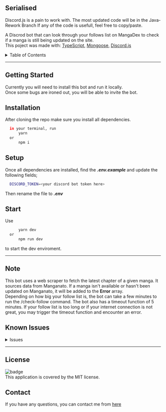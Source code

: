 ## Serialised

Discord.js is a pain to work with. The most updated code will be in the Java-Rework Branch
If any of the code is usefull, feel free to copy/paste.

A Discrod bot that can look through your follows list on MangaDex to check if a manga is still being updated on the site.</br>
This poject was made with: [TypeScript](https://www.typescriptlang.org/), [Mongoose](https://mongoosejs.com/), [Discord.js](https://discord.js.org/)

<details>
<summary>Table of Contents</summary>
<ul> 
    <li><a href='#getting-started'>Getting Started</a></li>
    <li><a href="#installation">Installation</a></li>
    <li><a href="#setup">Setup</a></li>
    <li><a href="#start">Start</a></li>
    <li><a href="#note">Note</a></li>
    <li><a href='#known-issues'>Known Issues</a></li>
    <li><a href="#license">License</a></li>
    <li><a href="#contact">Contact</a></li> 
</details>

_______

## Getting Started
Currently you will need to install this bot and run it locally.
</br>Once some bugs are ironed out, you will be able to invite the bot.

## Installation

After cloning the repo make sure you install all dependencies.
  ```sh
    in your terminal, run
        yarn
    or
        npm i
  ```

## Setup

Once all dependencies are installed, find the ***.env.example*** and update the following fields;

  ```sh
    DISCORD_TOKEN=<your discord bot token here>
  ```

Then rename the file to ***.env***

## Start

Use
  ```sh
        yarn dev
    or
        npm run dev
  ```
to start the dev enviroment.

_______

## Note

This bot uses a web scraper to fetch the latest chapter of a given manga. It sources data from Manganato. If a manga isn't available or hasn't been updated on Manganato, it will be added to the **Error** array.
</br>Depending on how big your follow list is, the bot can take a few minutes to run the /check-follow command. The bot also has a timeout function of 5 minutes. If your follow list is too long or if your internet connection is not great, you may trigger the timeout function and encounter an error.


## Known Issues

<details>
<summary>Issues</summary>
<ul> 
    <li>The MangaDex API sometimes returns an unexpected value, causing a manga to be filtered into the Error array</li>
    <li>The tinmeout function around the modal submit function (src>config>discord>index>line 132) causes the server to crash.</li>
</details>

_______

## License

![badge](https://img.shields.io/badge/license-MIT-brightgreen)
<br />
This application is covered by the MIT license.


## Contact

If you have any questions, you can contact me from [here](https://www.miran-yasunori.com/contact)
